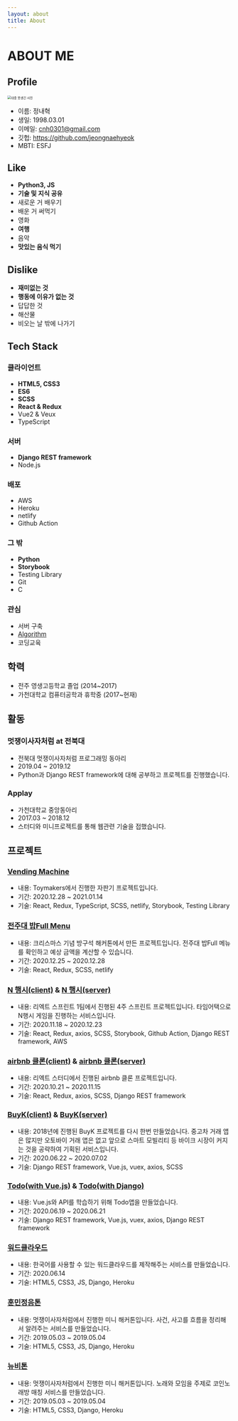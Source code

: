 ```yaml
---
layout: about
title: About
---
```


# ABOUT ME

## Profile

<img src="https://avatars2.githubusercontent.com/u/41113918?s=460&u=8a739c6ab902c64ea3f755e75d215d006f40d934&v=4" alt="대충 못생긴 사진" style="zoom:50%;" />

- 이름: 정내혁
- 생일: 1998.03.01
- 이메일: cnh0301@gmail.com
- 깃헙: https://github.com/jeongnaehyeok
- MBTI: ESFJ

## Like

- **Python3, JS**
- **기술 및 지식 공유**
- 새로운 거 배우기
- 배운 거 써먹기
- 영화
- **여행**
- 음악
- **맛있는 음식 먹기**

## Dislike

- **재미없는 것**
- **행동에 이유가 없는 것**
- 답답한 것
- 해산물
- 비오는 날 밖에 나가기

## Tech Stack

### 클라이언트

- **HTML5, CSS3**
- **ES6**
- **SCSS**
- **React & Redux**
- Vue2 & Veux
- TypeScript

### 서버

- **Django REST framework**
- Node.js

### 배포

- AWS
- Heroku
- netlify
- Github Action

### 그 밖

- **Python**
- **Storybook**
- Testing Library
- Git
- C

### 관심

- 서버 구축
- [Algorithm](https://www.acmicpc.net/user/cnh0301)
- 코딩교육

## 학력

- 전주 영생고등학교 졸업 (2014~2017)
- 가천대학교 컴퓨터공학과 휴학중 (2017~현재)

## 활동

### 멋쟁이사자처럼 at 전북대

- 전북대 멋쟁이사자처럼 프로그래밍 동아리
- 2019.04 ~ 2019.12
- Python과 Django REST framework에 대해 공부하고 프로젝트를 진행했습니다.

### Applay

- 가천대학교 중앙동아리
- 2017.03 ~ 2018.12
- 스터디와 미니프로젝트를 통해 웹관련 기술을 접했습니다.

## 프로젝트

### [Vending Machine](https://github.com/ToyMakers/vending-machine-DDK0301)

- 내용: Toymakers에서 진행한 자판기 프로젝트입니다.
- 기간: 2020.12.28 ~ 2021.01.14
- 기술: React, Redux, TypeScript, SCSS, netlify, Storybook, Testing Library

### [전주대 밥Full Menu](https://github.com/jeongnaehyeok/BobFull)

- 내용: 크리스마스 기념 방구석 해커톤에서 만든 프로젝트입니다. 전주대 밥Full 메뉴를 확인하고 예상 금액을 계산할 수 있습니다.
- 기간: 2020.12.25 ~ 2020.12.28
- 기술: React, Redux, SCSS, netlify

### [N 행시(client)](https://github.com/react-sprint/N_Hang_Si) & [N 행시(server)](https://github.com/react-sprint/N_Hang_Si_API)

- 내용: 리엑트 스프린트 1팀에서 진행된 4주 스프린트 프로젝트입니다. 타임어택으로 N행시 게임을 진행하는 서비스입니다.
- 기간: 2020.11.18 ~ 2020.12.23
- 기술: React, Redux, axios, SCSS, Storybook, Github Action, Django REST framework, AWS

### [airbnb 클론(client)](https://github.com/jeongnaehyeok/airbnb_clone) & [airbnb 클론(server)](https://github.com/jeongnaehyeok/airbnbapi)

- 내용: 리엑트 스터디에서 진행된 airbnb 클론 프로젝트입니다.
- 기간: 2020.10.21 ~ 2020.11.15
- 기술: React, Redux, axios, SCSS, Django REST framework

### [BuyK(client)](https://github.com/jeongnaehyeok/buyk_client) & [BuyK(server)](https://github.com/jeongnaehyeok/buyk_server)

- 내용: 2018년에 진행된 BuyK 프로젝트를 다시 한번 만들었습니다. 중고차 거래 앱은 많지만 오토바이 거래 앱은 없고 앞으로 스마트 모빌리티 등 바이크 시장이 커지는 것을 공략하여 기획된 서비스입니다.
- 기간: 2020.06.22 ~ 2020.07.02
- 기술: Django REST framework, Vue.js, vuex, axios, SCSS

### [Todo(with Vue.js)](https://github.com/jeongnaehyeok/my_Style_Todo) & [Todo(with Django)](https://github.com/jeongnaehyeok/my_Style_Todo_server)

- 내용: Vue.js와 API를 학습하기 위해 Todo앱을 만들었습니다.
- 기간: 2020.06.19 ~ 2020.06.21
- 기술: Django REST framework, Vue.js, vuex, axios, Django REST framework

### [워드클라우드](https://github.com/jeongnaehyeok/wordcloudpro)

- 내용: 한국어를 사용할 수 있는 워드클라우드를 제작해주는 서비스를 만들었습니다.
- 기간: 2020.06.14
- 기술: HTML5, CSS3, JS, Django, Heroku

### [훈민정음톤](https://github.com/jeongnaehyeok/hoonthon_issue_isue)

- 내용: 멋쟁이사자처럼에서 진행한 미니 해커톤입니다. 사건, 사고를 흐름을 정리해서 알려주는 서비스를 만들었습니다.
- 기간: 2019.05.03 ~ 2019.05.04
- 기술: HTML5, CSS3, JS, Django, Heroku

### [뉴비톤](https://github.com/eneun/newbiethon2)

- 내용: 멋쟁이사자처럼에서 진행한 미니 해커톤입니다. 노래와 모임을 주제로 코인노래방 매칭 서비스를 만들었습니다.
- 기간: 2019.05.03 ~ 2019.05.04
- 기술: HTML5, CSS3, Django, Heroku
